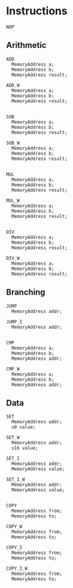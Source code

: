 # Instructions

    NOP


## Arithmetic

    ADD
      MemoryAddress a;
      MemoryAddress b;
      MemoryAddress result;

    ADD_W
      MemoryAddress a;
      MemoryAddress b;
      MemoryAddress result;


    SUB
      MemoryAddress a;
      MemoryAddress b;
      MemoryAddress result;

    SUB_W
      MemoryAddress a;
      MemoryAddress b;
      MemoryAddress result;


    MUL
      MemoryAddress a;
      MemoryAddress b;
      MemoryAddress result;

    MUL_W
      MemoryAddress a;
      MemoryAddress b;
      MemoryAddress result;


    DIV
      MemoryAddress a;
      MemoryAddress b;
      MemoryAddress result;

    DIV_W
      MemoryAddress a;
      MemoryAddress b;
      MemoryAddress result;


## Branching

    JUMP
      MemoryAddress addr;

    JUMP_I
      MemoryAddress addr;


    CMP
      MemoryAddress a;
      MemoryAddress b;
      MemoryAddress addr;

    CMP_W
      MemoryAddress a;
      MemoryAddress b;
      MemoryAddress addr;


## Data

    SET
      MemoryAddress addr;
      u8 value;

    SET_W
      MemoryAddress addr;
      u16 value;

    SET_I
      MemoryAddress addr;
      MemoryAddress value;

    SET_I_W
      MemoryAddress addr;
      MemoryAddress value;


    COPY
      MemoryAddress from;
      MemoryAddress to;

    COPY_W
      MemoryAddress from;
      MemoryAddress to;

    COPY_I
      MemoryAddress from;
      MemoryAddress to;

    COPY_I_W
      MemoryAddress from;
      MemoryAddress to;
